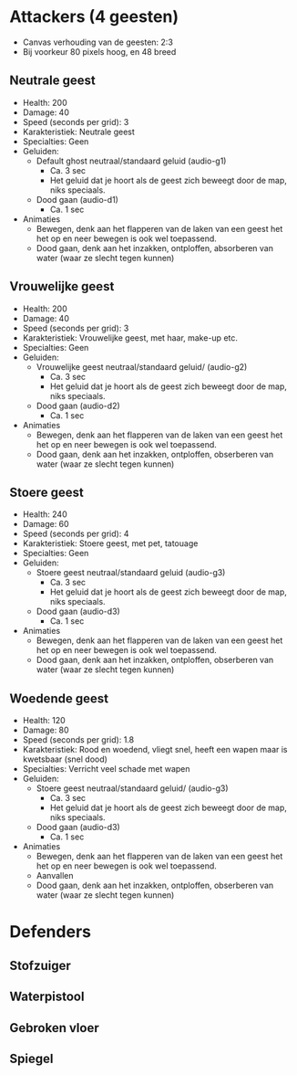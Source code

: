 # Attackers (4 geesten)

- Canvas verhouding van de geesten: 2:3
- Bij voorkeur 80 pixels hoog, en 48 breed

## Neutrale geest

- Health: 200
- Damage: 40
- Speed (seconds per grid): 3
- Karakteristiek: Neutrale geest
- Specialties: Geen
- Geluiden:
    - Default ghost neutraal/standaard geluid (audio-g1)
        - Ca. 3 sec
        - Het geluid dat je hoort als de geest zich beweegt door de map, niks speciaals.
    - Dood gaan (audio-d1)
        - Ca. 1 sec
- Animaties
    - Bewegen, denk aan het flapperen van de laken van een geest het het op en neer bewegen is ook wel toepassend.
    - Dood gaan, denk aan het inzakken, ontploffen, absorberen van water (waar ze slecht tegen kunnen)

## Vrouwelijke geest

- Health: 200
- Damage: 40
- Speed (seconds per grid): 3
- Karakteristiek: Vrouwelijke geest, met haar, make-up etc.
- Specialties: Geen
- Geluiden:
    - Vrouwelijke geest neutraal/standaard geluid/ (audio-g2)
        - Ca. 3 sec
        - Het geluid dat je hoort als de geest zich beweegt door de map, niks speciaals.
    - Dood gaan (audio-d2)
        - Ca. 1 sec
- Animaties
    - Bewegen, denk aan het flapperen van de laken van een geest het het op en neer bewegen is ook wel toepassend.
    - Dood gaan, denk aan het inzakken, ontploffen, obserberen van water (waar ze slecht tegen kunnen)

## Stoere geest

- Health: 240
- Damage: 60
- Speed (seconds per grid): 4
- Karakteristiek: Stoere geest, met pet, tatouage
- Specialties: Geen
- Geluiden:
    - Stoere geest neutraal/standaard geluid (audio-g3)
        - Ca. 3 sec
        - Het geluid dat je hoort als de geest zich beweegt door de map, niks speciaals.
    - Dood gaan (audio-d3)
        - Ca. 1 sec
- Animaties
    - Bewegen, denk aan het flapperen van de laken van een geest het het op en neer bewegen is ook wel toepassend.
    - Dood gaan, denk aan het inzakken, ontploffen, obserberen van water (waar ze slecht tegen kunnen)

## Woedende geest

- Health: 120
- Damage: 80
- Speed (seconds per grid): 1.8
- Karakteristiek: Rood en woedend, vliegt snel, heeft een wapen maar is kwetsbaar (snel dood)
- Specialties: Verricht veel schade met wapen
- Geluiden:
    - Stoere geest neutraal/standaard geluid/ (audio-g3)
        - Ca. 3 sec
        - Het geluid dat je hoort als de geest zich beweegt door de map, niks speciaals.
    - Dood gaan (audio-d3)
        - Ca. 1 sec
- Animaties
    - Bewegen, denk aan het flapperen van de laken van een geest het het op en neer bewegen is ook wel toepassend.
    - Aanvallen
    - Dood gaan, denk aan het inzakken, ontploffen, obserberen van water (waar ze slecht tegen kunnen)

# Defenders

## Stofzuiger

## Waterpistool

## Gebroken vloer

## Spiegel
